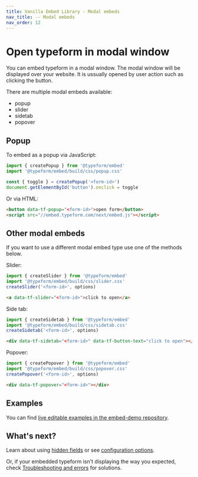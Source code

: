 ```yaml
---
title: Vanilla Embed Library - Modal embeds
nav_title: -- Modal embeds
nav_order: 12
---
```


# Open typeform in modal window

You can embed typeform in a modal window. The modal window will be displayed over your website. It is ussually opened by user action such as clicking the button.

There are multiple modal embeds available:

- popup
- slider
- sidetab
- popover

## Popup

To embed as a popup via JavaScript:

```javascript
import { createPopup } from '@typeform/embed'
import '@typeform/embed/build/css/popup.css'

const { toggle } = createPopup('<form-id>')
document.getElementById('button').onclick = toggle
```

Or via HTML:

```html
<button data-tf-popup="<form-id>">open form</button>
<script src="//embed.typeform.com/next/embed.js"></script>
```

## Other modal embeds

If you want to use a different modal embed type use one of the methods below.

Slider:

```javascript
import { createSlider } from '@typeform/embed'
import '@typeform/embed/build/css/slider.css'
createSlider('<form-id>', options)
```

```html
<a data-tf-slider="<form-id>">click to open</a>
```

Side tab:

```javascript
import { createSidetab } from '@typeform/embed'
import '@typeform/embed/build/css/sidetab.css'
createSidetab('<form-id>', options)
```

```html
<div data-tf-sidetab="<form-id>" data-tf-button-text="click to open"></div>
```

Popover:

```javascript
import { createPopover } from '@typeform/embed'
import '@typeform/embed/build/css/popover.css'
createPopover('<form-id>', options)
```

```html
<div data-tf-popover="<form-id>"></div>
```

## Examples

You can find [live editable examples in the embed-demo repository](https://github.com/Typeform/embed-demo).

## What's next?

Learn about using [hidden fields](/embed/hidden-fields) or see [configuration options](/embed/configuration).

Or, if your embedded typeform isn't displaying the way you expected, check [Troubleshooting and errors](/troubleshooting/#embed-sdk) for solutions.
